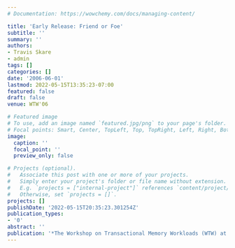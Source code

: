 ```yaml
---
# Documentation: https://wowchemy.com/docs/managing-content/

title: 'Early Release: Friend or Foe'
subtitle: ''
summary: ''
authors:
- Travis Skare
- admin
tags: []
categories: []
date: '2006-06-01'
lastmod: 2022-05-15T13:35:23-07:00
featured: false
draft: false
venue: WTW'06

# Featured image
# To use, add an image named `featured.jpg/png` to your page's folder.
# Focal points: Smart, Center, TopLeft, Top, TopRight, Left, Right, BottomLeft, Bottom, BottomRight.
image:
  caption: ''
  focal_point: ''
  preview_only: false

# Projects (optional).
#   Associate this post with one or more of your projects.
#   Simply enter your project's folder or file name without extension.
#   E.g. `projects = ["internal-project"]` references `content/project/deep-learning/index.md`.
#   Otherwise, set `projects = []`.
projects: []
publishDate: '2022-05-15T20:35:23.301254Z'
publication_types:
- '0'
abstract: ''
publication: '*The Workshop on Transactional Memory Workloads (WTW) at PLDI*'
---
```

